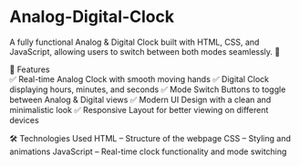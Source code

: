 # Analog-Digital-Clock
A fully functional Analog & Digital Clock built with HTML, CSS, and JavaScript, allowing users to switch between both modes seamlessly. 🎯

🚀 Features <br>
✅ Real-time Analog Clock with smooth moving hands
✅ Digital Clock displaying hours, minutes, and seconds
✅ Mode Switch Buttons to toggle between Analog & Digital views
✅ Modern UI Design with a clean and minimalistic look
✅ Responsive Layout for better viewing on different devices

🛠️ Technologies Used
HTML – Structure of the webpage
CSS – Styling and animations
JavaScript – Real-time clock functionality and mode switching
